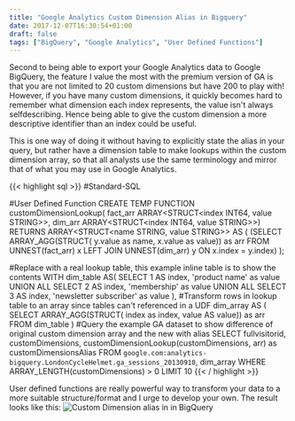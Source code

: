 ```yaml
---
title: "Google Analytics Custom Dimension Alias in Bigquery"
date: 2017-12-07T16:30:54+01:00
draft: false
tags: ["BigQuery", "Google Analytics", "User Defined Functions"]
---
```


Second to being able to export your Google Analytics data to Google BigQuery, the feature I value the most with the premium version of GA is that you are not limited to 20 custom dimensions but have 200 to play with! However, if you have many custom dimensions, it quickly becomes hard to remember what dimension each index represents, the value isn't always selfdescribing. Hence being able to give the custom dimension a more descriptive identifier than an index could be useful.

This is one way of doing it without having to explicitly state the alias in your query, but rather have a dimension table to make lookups within the custom dimension array, so that all analysts use the same terminology and mirror that of what you may use in Google Analytics.

{{< highlight sql >}}
#Standard-SQL

#User Defined Function
CREATE TEMP FUNCTION customDimensionLookup(
  fact_arr ARRAY<STRUCT<index INT64, value STRING>>,
  dim_arr ARRAY<STRUCT<index INT64, value STRING>>) 
  RETURNS ARRAY<STRUCT<name STRING, value STRING>> AS (
    (SELECT ARRAY_AGG(STRUCT( y.value as name, x.value as value)) as arr FROM UNNEST(fact_arr) x LEFT JOIN UNNEST(dim_arr) y ON x.index = y.index)
);

#Replace with a real lookup table, this example inline table is to show the contents
WITH dim_table AS(
SELECT 1 AS index, 'product name' as value
UNION ALL
SELECT 2 AS index, 'membership' as value
UNION ALL
SELECT 3 AS index, 'newsletter subscriber' as value
),
#Transform rows in lookup table to an array since tables can't referenced in a UDF
dim_array AS (
  SELECT
     ARRAY_AGG(STRUCT(
       index as index,
       value AS value)) as arr
   FROM
   dim_table
)
#Query the example GA dataset to show difference of original custom dimension array and the new with alias
SELECT
  fullvisitorid,
  customDimensions,
  customDimensionLookup(customDimensions, arr) as customDimensionsAlias
  FROM `google.com:analytics-bigquery.LondonCycleHelmet.ga_sessions_20130910`, dim_array
  WHERE ARRAY_LENGTH(customDimensions) > 0
  LIMIT 10
{{< / highlight >}}

User defined functions are really powerful way to transform your data to a more suitable structure/format and I urge to develop your own. The result looks like this:
![Custom Dimension alias in in BigQuery](/images/bigquery-custom-dimension-alias.png)
